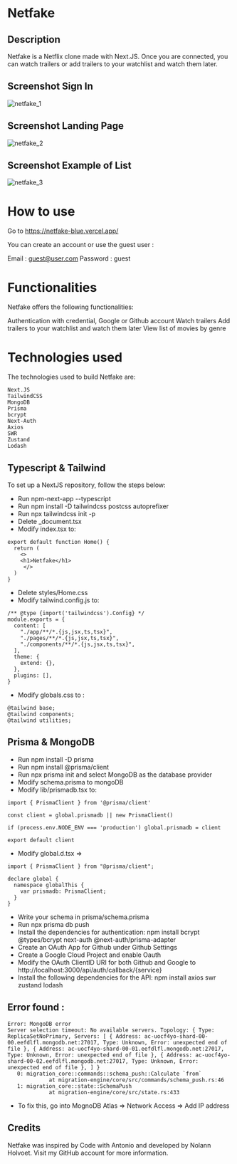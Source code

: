 # Netfake


## Description
Netfake is a Netflix clone made with Next.JS. Once you are connected, you can watch trailers or add trailers to your watchlist and watch them later.

## Screenshot Sign In
![netfake_1](https://user-images.githubusercontent.com/62303354/230506283-ef457a88-db13-41c9-882e-84b8a4df3485.png)

## Screenshot  Landing Page 

![netfake_2](https://user-images.githubusercontent.com/62303354/230506339-db5ef29c-9bfe-4947-8e8e-c02c87c6a947.png)

## Screenshot Example of List

![netfake_3](https://user-images.githubusercontent.com/62303354/230506379-91888153-a6b9-4466-af79-3868808a0a05.png)

# How to use

Go to https://netfake-blue.vercel.app/

You can create an account or use the guest user :

Email : guest@user.com
Password : guest
# Functionalities

Netfake offers the following functionalities:

Authentication with credential, Google or Github account
Watch trailers
Add trailers to your watchlist and watch them later
View list of movies by genre

# Technologies used

The technologies used to build Netfake are:

    Next.JS
    TailwindCSS
    MongoDB
    Prisma
    bcrypt
    Next-Auth
    Axios
    SWR
    Zustand
    Lodash



## Typescript & Tailwind

To set up a NextJS repository, follow the steps below:

  * Run npm-next-app --typescript
  * Run npm install -D tailwindcss postcss autoprefixer
  * Run npx tailwindcss init -p
  * Delete _document.tsx
  * Modify index.tsx to:
  
```
export default function Home() {
  return (
    <>
    <h1>Netfake</h1>
     </>
  )
}
```
  * Delete styles/Home.css
  * Modify tailwind.config.js to:
```
/** @type {import('tailwindcss').Config} */
module.exports = {
  content: [
    "./app/**/*.{js,jsx,ts,tsx}",
    "./pages/**/*.{js,jsx,ts,tsx}",
    "./components/**/*.{js,jsx,ts,tsx}",
  ],
  theme: {
    extend: {},
  },
  plugins: [],
}
```
  * Modify globals.css to : 
```
@tailwind base;
@tailwind components;
@tailwind utilities;
```

## Prisma & MongoDB

  * Run npm install -D prisma
  * Run npm install @prisma/client
  * Run npx prisma init and select MongoDB as the database provider
  * Modify schema.prisma to mongoDB
  * Modify lib/prismadb.tsx to:
```
import { PrismaClient } from '@prisma/client'

const client = global.prismadb || new PrismaClient()

if (process.env.NODE_ENV === 'production') global.prismadb = client

export default client
```

  * Modify global.d.tsx => 
```
import { PrismaClient } from "@prisma/client";

declare global {
  namespace globalThis {
    var prismadb: PrismaClient;
  }
}
```

  * Write your schema in prisma/schema.prisma
  * Run npx prisma db push
  * Install the dependencies for authentication: npm install bcrypt @types/bcrypt next-auth @next-auth/prisma-adapter
  * Create an OAuth App for Github under Github Settings
  * Create a Google Cloud Project and enable Oauth
  * Modify the OAuth ClientID URI for both Github and Google to http://localhost:3000/api/auth/callback/{service}
  * Install the following dependencies for the API: npm install axios swr zustand lodash


## Error found :
```
Error: MongoDB error
Server selection timeout: No available servers. Topology: { Type: ReplicaSetNoPrimary, Servers: [ { Address: ac-uocf4yo-shard-00-00.eefdlfl.mongodb.net:27017, Type: Unknown, Error: unexpected end of file }, { Address: ac-uocf4yo-shard-00-01.eefdlfl.mongodb.net:27017, Type: Unknown, Error: unexpected end of file }, { Address: ac-uocf4yo-shard-00-02.eefdlfl.mongodb.net:27017, Type: Unknown, Error: unexpected end of file }, ] }
   0: migration_core::commands::schema_push::Calculate `from`
             at migration-engine/core/src/commands/schema_push.rs:46
   1: migration_core::state::SchemaPush
             at migration-engine/core/src/state.rs:433

```
* To fix this, go into MognoDB Atlas => Network Access => Add IP address

## Credits

Netfake was inspired by Code with Antonio and developed by Nolann Holvoet. Visit my GitHub account for more information.
